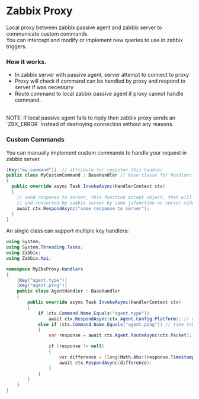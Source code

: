 # Zabbix Proxy
Local proxy between zabbix passive agent and zabbix server to communicate custom commands.<br/>
You can intercept and modify or implement new queries to use in zabbix triggers.

### How it works.
- In zabbix server with passive agent, server attempt to connect to proxy
- Proxy will check if command can be handled by proxy and respond to server if was necessary
- Route command to local zabbix passive agent if proxy cannot handle command.

<br>
NOTE: If local passive agent fails to reply then zabbix proxy sends an `ZBX_ERROR` instead of destroying connection without any reasons.

### Custom Commands
You can manually implement custom commands to handle your request in zabbix server.

```cs
[Key("my.command")]  // attribute for register this handler
public class MyCustomCommand : BaseHandler // base classe for handlers
{
  public override async Task InvokeAsync(HandlerContext ctx)
  {
    // send response to server, this function accept object, that will be serialized as string
    // and converted by zabbix server by some jsfunction on server-side.
    await ctx.RespondAsync("some response to server"); 
  }
}
```
An single class can support multiple key handlers:

```cs
using System;
using System.Threading.Tasks;
using Zabbix;
using Zabbix.Api;

namespace MyZbxProxy.Handlers
{
	[Key("agent.type")]
	[Key("agent.ping")]
	public class AgentHandler : BaseHandler
	{
		public override async Task InvokeAsync(HandlerContext ctx)
		{
			if (ctx.Command.Name.Equals("agent.type"))
				await ctx.RespondAsync(ctx.Agent.Config.Platform); // who platform is? windows or linux
			else if (ctx.Command.Name.Equals("agent.ping")) // time taken to parse packet.
			{
				var response = await ctx.Agent.RouteAsync(ctx.Packet);

				if (response != null)
				{
					var difference = (long)Math.Abs((response.Timestamp - ctx.Packet.Timestamp).TotalMilliseconds);
					await ctx.RespondAsync(difference);
				}
			}
		}
	}
}
```
